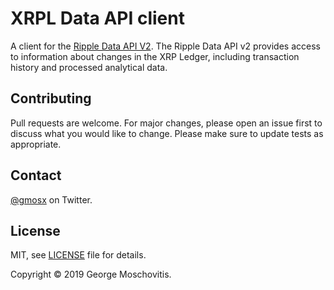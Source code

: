 # XRPL Data API client

A client for the [Ripple Data API V2](https://xrpl.org/data-api.html). The Ripple Data API v2 provides access to information about changes in the XRP Ledger, including transaction history and processed analytical data.

## Contributing

Pull requests are welcome. For major changes, please open an issue first to discuss what you would like to change. Please make sure to update tests as appropriate.

## Contact

[@gmosx](https://twitter.com/gmosx) on Twitter.

## License

MIT, see [LICENSE](./LICENSE) file for details.

Copyright © 2019 George Moschovitis.
